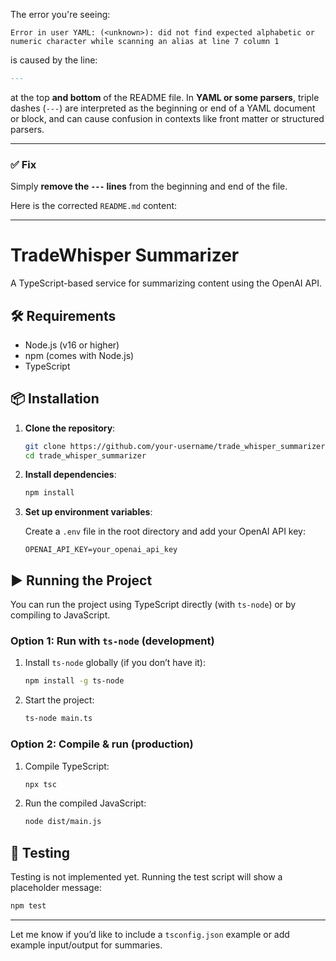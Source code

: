 The error you're seeing:

```
Error in user YAML: (<unknown>): did not find expected alphabetic or numeric character while scanning an alias at line 7 column 1
```

is caused by the line:

```markdown
---
```

at the top **and bottom** of the README file. In **YAML or some parsers**, triple dashes (`---`) are interpreted as the beginning or end of a YAML document or block, and can cause confusion in contexts like front matter or structured parsers.

---

### ✅ **Fix**

Simply **remove the `---` lines** from the beginning and end of the file.

Here is the corrected `README.md` content:

---

# TradeWhisper Summarizer

A TypeScript-based service for summarizing content using the OpenAI API.

## 🛠️ Requirements

* Node.js (v16 or higher)
* npm (comes with Node.js)
* TypeScript

## 📦 Installation

1. **Clone the repository**:

   ```bash
   git clone https://github.com/your-username/trade_whisper_summarizer.git
   cd trade_whisper_summarizer
   ```

2. **Install dependencies**:

   ```bash
   npm install
   ```

3. **Set up environment variables**:

   Create a `.env` file in the root directory and add your OpenAI API key:

   ```env
   OPENAI_API_KEY=your_openai_api_key
   ```

## ▶️ Running the Project

You can run the project using TypeScript directly (with `ts-node`) or by compiling to JavaScript.

### Option 1: Run with `ts-node` (development)

1. Install `ts-node` globally (if you don’t have it):

   ```bash
   npm install -g ts-node
   ```

2. Start the project:

   ```bash
   ts-node main.ts
   ```

### Option 2: Compile & run (production)

1. Compile TypeScript:

   ```bash
   npx tsc
   ```

2. Run the compiled JavaScript:

   ```bash
   node dist/main.js
   ```

## 🧪 Testing

Testing is not implemented yet. Running the test script will show a placeholder message:

```bash
npm test
```

---

Let me know if you’d like to include a `tsconfig.json` example or add example input/output for summaries.
